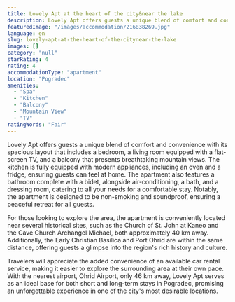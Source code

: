 ```yaml
---
title: Lovely Apt at the heart of the city&near the lake
description: Lovely Apt offers guests a unique blend of comfort and convenience with its spacious layout that includes a bedroom, a living room equipped with a flat-screen T
featuredImage: "/images/accommodation/216838269.jpg"
language: en
slug: lovely-apt-at-the-heart-of-the-citynear-the-lake
images: []
category: "null"
starRating: 4
rating: 4
accommodationType: "apartment"
location: "Pogradec"
amenities:
  - "Spa"
  - "Kitchen"
  - "Balcony"
  - "Mountain View"
  - "TV"
ratingWords: "Fair"
---
```


Lovely Apt offers guests a unique blend of comfort and convenience with its spacious layout that includes a bedroom, a living room equipped with a flat-screen TV, and a balcony that presents breathtaking mountain views. The kitchen is fully equipped with modern appliances, including an oven and a fridge, ensuring guests can feel at home. The apartment also features a bathroom complete with a bidet, alongside air-conditioning, a bath, and a dressing room, catering to all your needs for a comfortable stay. Notably, the apartment is designed to be non-smoking and soundproof, ensuring a peaceful retreat for all guests.

For those looking to explore the area, the apartment is conveniently located near several historical sites, such as the Church of St. John at Kaneo and the Cave Church Archangel Michael, both approximately 40 km away. Additionally, the Early Christian Basilica and Port Ohrid are within the same distance, offering guests a glimpse into the region's rich history and culture.

Travelers will appreciate the added convenience of an available car rental service, making it easier to explore the surrounding area at their own pace. With the nearest airport, Ohrid Airport, only 46 km away, Lovely Apt serves as an ideal base for both short and long-term stays in Pogradec, promising an unforgettable experience in one of the city's most desirable locations.

